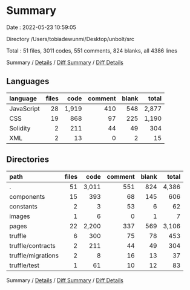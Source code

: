 # Summary

Date : 2022-05-23 10:59:05

Directory /Users/tobiadewunmi/Desktop/unbolt/src

Total : 51 files,  3011 codes, 551 comments, 824 blanks, all 4386 lines

Summary / [Details](details.md) / [Diff Summary](diff.md) / [Diff Details](diff-details.md)

## Languages
| language | files | code | comment | blank | total |
| :--- | ---: | ---: | ---: | ---: | ---: |
| JavaScript | 28 | 1,919 | 410 | 548 | 2,877 |
| CSS | 19 | 868 | 97 | 225 | 1,190 |
| Solidity | 2 | 211 | 44 | 49 | 304 |
| XML | 2 | 13 | 0 | 2 | 15 |

## Directories
| path | files | code | comment | blank | total |
| :--- | ---: | ---: | ---: | ---: | ---: |
| . | 51 | 3,011 | 551 | 824 | 4,386 |
| components | 15 | 393 | 68 | 145 | 606 |
| constants | 2 | 3 | 53 | 6 | 62 |
| images | 1 | 6 | 0 | 1 | 7 |
| pages | 22 | 2,200 | 337 | 569 | 3,106 |
| truffle | 6 | 300 | 75 | 78 | 453 |
| truffle/contracts | 2 | 211 | 44 | 49 | 304 |
| truffle/migrations | 2 | 8 | 16 | 13 | 37 |
| truffle/test | 1 | 61 | 10 | 12 | 83 |

Summary / [Details](details.md) / [Diff Summary](diff.md) / [Diff Details](diff-details.md)